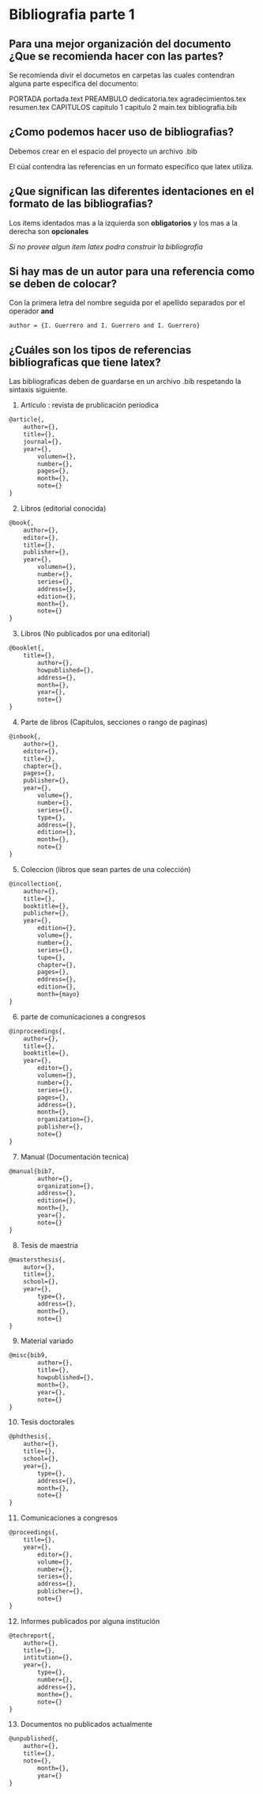 # Bibliografia parte 1

## Para una mejor organización del documento ¿Que se recomienda hacer con las partes?

Se recomienda divir el documetos en carpetas las cuales contendran alguna parte especifica del documento:

PORTADA
	portada.text
PREAMBULO
	dedicatoria.tex
	agradecimientos.tex
	resumen.tex
CAPITULOS
	capitulo 1
	capitulo 2
main.tex
bibliografia.bib

## ¿Como podemos hacer uso de bibliografias?

Debemos crear en el espacio del proyecto un archivo .bib

El cúal contendra las referencias en un formato especifico que latex utiliza.

## ¿Que significan las diferentes identaciones en el formato de las bibliografias?

Los items identados mas a la izquierda son __obligatorios__ y los mas a la derecha son __opcionales__

_Si no provee algun item latex podra construir la bibliografia_

## Si hay mas de un autor para una referencia como se deben de colocar?

Con la primera letra del nombre seguida por el apellido separados por el operador __and__

`author = {I. Guerrero and I. Guerrero and I. Guerrero}`

## ¿Cuáles son los tipos de referencias bibliograficas que tiene latex?

Las bibliograficas deben de guardarse en un archivo .bib respetando la sintaxis siguiente.

1. Articulo : revista de prublicación periodica

```latex
@article{,
	author={},
	title={},
	journal={},
	year={},
		volumen={},
		number={},
		pages={},
		month={},
		note={}
}
```

2. Libros (editorial conocida)

```latex
@book{,
	author={},
	editor={},
	title={},
	publisher={},
	year={},
		volumen={},
		number={},
		series={},
		address={},
		edition={},
		month={},
		note={}
}
```


3. Libros (No publicados por una editorial)

```latex
@booklet{,
	title={},
		author={},
		howpublished={},
		address={},
		month={},
		year={},
		note={}
}
```


4. Parte de libros (Capitulos, secciones o rango de paginas)

```latex
@inbook{,
	author={},
	editor={},
	title={},
	chapter={},
	pages={},
	publisher={},
	year={},
		volume={}, 
		number={},
		series={},
		type={},
		address={},
		edition={},
		month={},
		note={}
}

```

5. Coleccion (libros que sean partes de una colección)

```latex
@incollection{,
	author={},
	title={},
	booktitle={},
	publicher={},
	year={},
		edition={},
		volume={},
		number={},
		series={},
		tupe={},
		chapter={},
		pages={},
		eddress={},
		edition={},
		month={mayo}
}
```

6. parte de comunicaciones a congresos

```latex
@inproceedings{,
	author={},
	title={},
	booktitle={},
	year={},
		editor={},
		volumen={},
		number={},
		series={},
		pages={},
		address={},
		month={},
		organization={},
		publisher={},
		note={}
}
```


7. Manual (Documentación tecnica)

```latex
@manual{bib7,
		author={},
		organization={},
		address={},
		edition={},
		month={},
		year={},
		note={}
}
```

8. 	Tesis de maestria 

```latex
@mastersthesis{,
	autor={},
	title={},
	school={},
	year={},
		type={},
		address={},
		month={},
		note={}
}
```

9. Material variado

```latex
@misc{bib9,
		author={},
		title={},
		howpublished={},
		month={},
		year={},
		note={}
}
```

10. Tesis doctorales

```latex
@phdthesis{,
	author={},
	title={},
	school={},
	year={},
		type={},
		address={},
		month={},
		note={}
}
```

11. Comunicaciones a congresos

```latex
@proceedings{,
	title={},
	year={},
		editor={},
		volume={},
		number={},
		series={},
		address={},
		publicher={},
		note={}
}
```

12. Informes publicados por alguna institución

```latex
@techreport{,
	author={},
	title={},
	intitution={},
	year={},
		type={},
		number={},
		address={},
		monthe={},
		note={}
}
```

13. Documentos no publicados actualmente

```latex
@unpublished{,
	author={},
	title={},
	note={},
		month={},
		year={}
}
```


